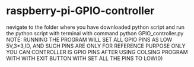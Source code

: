 # raspberry-pi-GPIO-controller
nevigate to the folder where you have downloaded python script and run the python script with terminal with command python GPIO_controller.py
NOTE:
      RUNNING THE PROGRAM WILL SET ALL GPIO PINS AS LOW
      5V,3*3,ID, AND SUCH PINS ARE ONLY FOR REFERENCE PURPOSE ONLY YOU CAN CONTROLLER IS GPIO PINS
      AFTER USING COLSING PROGRAM WITH WITH EXIT BUTTON WITH SET ALL THE PINS TO LOW(0)
